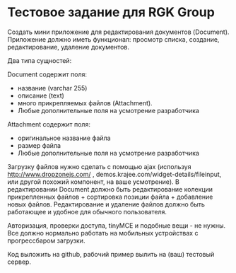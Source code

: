 Тестовое задание для RGK Group
==============================

Создать мини приложение для редактирования документов (Document).
Приложение должно иметь функционал: просмотр списка, создание, редактирование, удаление документов.

Два типа сущностей:

Document содержит поля: 
- название (varchar 255)
- описание (text)
- много прикрепляемых файлов (Attachment).
- Любые дополнительные поля на усмотрение разработчика

Attachment содержит поля: 
- оригинальное название файла
- размер файла
- Любые дополнительные поля на усмотрение разработчика

Загрузку файлов нужно сделать с помощью ajax (используя http://www.dropzonejs.com/ , demos.krajee.com/widget-details/fileinput,  или другой похожий компонент, на ваше усмотрение). В редактировании Document должно быть редактирование колекции прикрепленных файлов + сортировка позиции файла + добавление новых файлов. Редактирование и удаление файлов должно быть работающее и удобное для обычного пользователя.

Авторизация, проверки доступа, tinyMCE и подобные вещи - не нужны.
Все должно нормально работать на мобильных устройствах с прогрессбаром загрузки.

Код выложить на github, рабочий пример вылить на (ваш) тестовый сервер.
